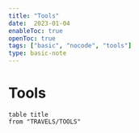 ```yaml
---
title: "Tools"
date:  2023-01-04
enableToc: true
openToc: true
tags: ["basic", "nocode", "tools"]
type: basic-note
---
```

# Tools

```dataview
table title
from "TRAVELS/TOOLS"
```
